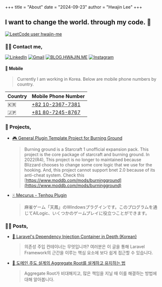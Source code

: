 +++
title = "About"
date = "2024-09-23"
author = "Hwajin Lee"
+++

## **I want to change the world. through my code.** 🚀

[![LeetCode user hwajin-me](https://img.shields.io/badge/dynamic/json?style=for-the-badge&labelColor=black&color=%23ffa116&label=Solved&query=solvedOverTotal&url=https%3A%2F%2Fleetcode-badge.vercel.app%2Fapi%2Fusers%2Fhwajin-me&logo=leetcode&logoColor=yellow)](https://leetcode.com/hwajin-me/)

### 💁‍♂️ Contact me,
[![LinkedIn](https://img.shields.io/badge/linkedin-%230077B5.svg?style=for-the-badge&logo=linkedin&logoColor=white)](https://www.linkedin.com/in/hwajin-me) [![Gmail](https://img.shields.io/badge/Gmail-D14836?style=for-the-badge&logo=gmail&logoColor=white)](mailto:brightdelusion@gmail.com) [![BLOG.HWAJIN.ME](https://img.shields.io/badge/Blog-blog.hwajin.me-333333?logo=Bloglovin&style=for-the-badge)](https://blog.hwajin.me) [![Instagram](https://img.shields.io/badge/Instagram-%23E4405F.svg?style=for-the-badge&logo=Instagram&logoColor=white)](https://www.instagram.com/kazuma.hwajin/)

#### 📱 Mobile

> Currently I am working in Korea. Below are mobile phone numbers by country.

| Country | Mobile Phone Number |
|----|---------------|
| 🇰🇷 | [+82 10-2367-7381](tel:+82102367381) |
| 🇯🇵 | [+81 80-7245-8767](tel:+818072458767) |

### 📱 Projects,

- [🎮 General Plugin Template Project for Burning Ground](https://github.com/hwajin-me/gptp-burningground)
  > Burning ground is a Starcraft 1 unofficial expansion pack. This project is the core package of starcraft and burning ground. In 2022(R4), This project is no longer to maintained because Blizzard chooses to change some core logic that we use for the hooking. And, this project cannot support bnet 2.0 because of its anti-cheat system. Check this [https://www.moddb.com/mods/burningground](https://www.moddb.com/mods/burningground)
- [🀄️ Mecurus - Tenhou Plugin](https://github.com/hwajin-me/mecurus)
  > 麻雀ゲーム「天鳳」のWindowsプラグインです。このプログラムを通じてAILogic、いくつかのゲームプレイに役立つことができます。

### ✍🏻 Posts,

- [🧐 Laravel's Dependency Injection Container in Depth (Korean)](https://blog.hwajin.me/php/2018/07/04/laravel-dependency-injection-container.html)
  > 의존성 주입 컨테이너는 무엇입니까? 여러분은 이 글을 통해 Laravel Framework의 근간을 이루는 핵심 요소에 보다 쉽게 접근할 수 있습니다.
- [🧐 도메인 주도 설계의 Aggregate Root를 설계하고 유지하는 법](https://blog.hwajin.me/engineering/domain%20driven%20design/2022/05/06/design-and-management-of-aggregate-root-ddd.html)
  > Aggregate Root가 비대해지고, 많은 책임을 지닐 때 이를 해결하는 방법에 대해 알아봅니다.
